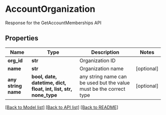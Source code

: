# AccountOrganization

Response for the GetAccountMemberships API

## Properties
Name | Type | Description | Notes
------------ | ------------- | ------------- | -------------
**org_id** | **str** | Organization ID | 
**name** | **str** | Organization name | [optional] 
**any string name** | **bool, date, datetime, dict, float, int, list, str, none_type** | any string name can be used but the value must be the correct type | [optional]

[[Back to Model list]](../README.md#documentation-for-models) [[Back to API list]](../README.md#documentation-for-api-endpoints) [[Back to README]](../README.md)


